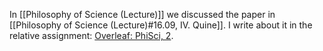 In [[Philosophy of Science (Lecture)]] we discussed the paper in [[Philosophy of Science (Lecture)#16.09, IV. Quine]]. I write about it in the relative assignment: [Overleaf: PhiSci, 2](https://www.overleaf.com/read/kvkkpywcnkxm#849ccc).